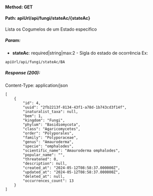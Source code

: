 #### Method: **GET**
#### Path: **apiUrl/api/fungi/stateAc/{stateAc}**
Lista os Cogumelos de um Estado específico

##### Param:
*   **stateAc**: required|string|max:2 - Sigla do estado de ocorrência
Ex:
```
apiUrl/api/fungi/stateAc/BA
```

##### Response (200):
Content-Type: application/json
```
[
	{
        "id": 4,
        "uuid": "2fb2213f-8134-43f1-a78d-1b743cd3f14f",
        "inaturalist_taxa": null,
        "bem": 1,
        "kingdom": "Fungi",
        "phylum": "Basidiomycota",
        "class": "Agaricomycetes",
        "order": "Polyporales",
        "family": "Polyporaceae",
        "genus": "Amauroderma",
        "specie": "omphalodes",
        "scientific_name": "Amauroderma omphalodes",
        "popular_name": "",
        "threatened": 0,
        "description": null,
        "created_at": "2024-05-12T08:58:37.000000Z",
        "updated_at": "2024-05-12T08:58:37.000000Z",
        "deleted_at": null,
        "occurrences_count": 13
    }
]
```